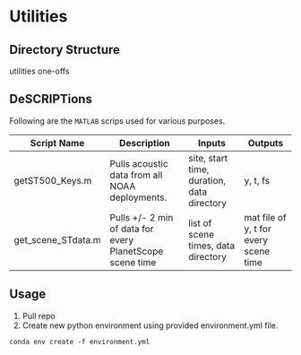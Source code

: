 # Utilities

## Directory Structure

utilities
one-offs

## DeSCRIPTions

Following are the `MATLAB`  scrips used for various purposes.

Script Name | Description | Inputs | Outputs
-----|-----|-----|-----|
getST500_Keys.m | Pulls acoustic data from all NOAA deployments. | site, start time, duration, data directory | y, t, fs
get_scene_STdata.m | Pulls +/- 2 min of data for every PlanetScope scene time | list of scene times, data directory | mat file of y, t for every scene time



## Usage

1. Pull repo
2. Create new python environment using provided environment.yml file.

`conda env create -f environment.yml`

